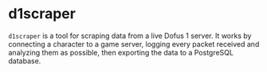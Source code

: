 # d1scraper

`d1scraper` is a tool for scraping data from a live Dofus 1 server. It works by connecting a character to a game server,
logging every packet received and analyzing them as possible, then exporting the data to a PostgreSQL database.
